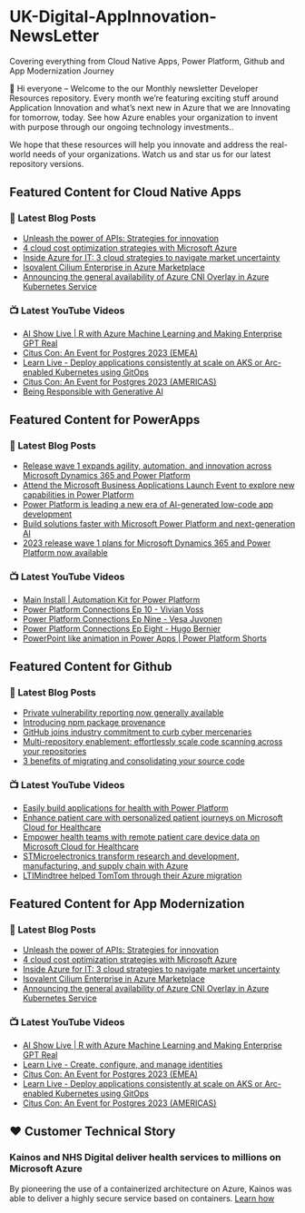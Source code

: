# UK-Digital-AppInnovation-NewsLetter

Covering everything from Cloud Native Apps, Power Platform, Github and App Modernization Journey

👋 Hi everyone – Welcome to the our Monthly newsletter Developer Resources repository. Every month we’re featuring exciting stuff around Application Innovation and what’s next new in Azure that we are Innovating for tomorrow, today. See how Azure enables your organization to invent with purpose through our ongoing technology investments..


We hope that these resources will help you innovate and address the real-world needs of your organizations. Watch us and star us for our latest repository versions.

## Featured Content for Cloud Native Apps


### 📝 Latest Blog Posts

    
<!-- BLOGCNA:START -->
- [Unleash the power of APIs: Strategies for innovation](https://azure.microsoft.com/blog/unleash-the-power-of-apis-strategies-for-innovation/)
- [4 cloud cost optimization strategies with Microsoft Azure](https://azure.microsoft.com/blog/4-cloud-cost-optimization-strategies-with-microsoft-azure/)
- [Inside Azure for IT: 3 cloud strategies to navigate market uncertainty](https://azure.microsoft.com/blog/inside-azure-for-it-3-cloud-strategies-to-navigate-market-uncertainty/)
- [Isovalent Cilium Enterprise in Azure Marketplace](https://azure.microsoft.com/blog/isovalent-cilium-enterprise-in-azure-marketplace/)
- [Announcing the general availability of Azure CNI Overlay in Azure Kubernetes Service](https://azure.microsoft.com/blog/announcing-the-general-availability-of-azure-cni-overlay-in-azure-kubernetes-service/)
<!-- BLOGCNA:END -->

### 📺 Latest YouTube Videos

 
<!-- YOUTUBECNA:START -->
- [AI Show Live | R with Azure Machine Learning and Making Enterprise GPT Real](https://www.youtube.com/watch?v=BizXelt7hw4)
- [Citus Con: An Event for Postgres 2023 &lpar;EMEA&rpar;](https://www.youtube.com/watch?v=aw3XyToRXMc)
- [Learn Live - Deploy applications consistently at scale on AKS or Arc-enabled Kubernetes using GitOps](https://www.youtube.com/watch?v=Vsjwq798AZg)
- [Citus Con: An Event for Postgres 2023 &lpar;AMERICAS&rpar;](https://www.youtube.com/watch?v=LiFkgckp8fY)
- [Being Responsible with Generative AI](https://www.youtube.com/watch?v=Mr5pWbKbc8Y)
<!-- YOUTUBECNA:END -->

##  Featured Content for PowerApps
### 📝 Latest Blog Posts
<!-- BLOGPOWER:START -->
- [Release wave 1 expands agility, automation, and innovation across Microsoft Dynamics 365 and Power Platform](https://cloudblogs.microsoft.com/dynamics365/bdm/2023/04/04/release-wave-1-expands-agility-automation-and-innovation-across-microsoft-dynamics-365-and-power-platform/)
- [Attend the Microsoft Business Applications Launch Event to explore new capabilities in Power Platform](https://cloudblogs.microsoft.com/powerplatform/2023/03/22/attend-the-microsoft-business-applications-launch-event-to-explore-new-capabilities-in-power-platform/)
- [Power Platform is leading a new era of AI-generated low-code app development](https://cloudblogs.microsoft.com/powerplatform/2023/03/16/power-platform-is-leading-a-new-era-of-ai-generated-low-code-app-development/)
- [Build solutions faster with Microsoft Power Platform and next-generation AI](https://cloudblogs.microsoft.com/powerplatform/2023/03/06/build-solutions-faster-with-microsoft-power-platform-and-next-generation-ai/)
- [2023 release wave 1 plans for Microsoft Dynamics 365 and Power Platform now available](https://cloudblogs.microsoft.com/dynamics365/bdm/2023/01/25/2023-release-wave-1-plans-for-microsoft-dynamics-365-and-power-platform-now-available/)
<!-- BLOGPOWER:END -->
 ### 📺 Latest YouTube Videos
    
<!-- YOUTUBEPOWER:START -->
- [Main Install | Automation Kit for Power Platform](https://www.youtube.com/watch?v=8UzIuHfXD4s)
- [Power Platform Connections Ep 10 - Vivian Voss](https://www.youtube.com/watch?v=3qc18mvb22c)
- [Power Platform Connections Ep Nine - Vesa Juvonen](https://www.youtube.com/watch?v=Qg4ZetD9iwM)
- [Power Platform Connections Ep Eight - Hugo Bernier](https://www.youtube.com/watch?v=HuKLj12NMk0)
- [PowerPoint like animation in Power Apps | Power Platform Shorts](https://www.youtube.com/watch?v=MOo3-lDS17w)
<!-- YOUTUBEPOWER:END -->

##  Featured Content for Github
### 📝 Latest Blog Posts
<!-- BLOGGITHUB:START -->
- [Private vulnerability reporting now generally available](https://github.blog/2023-04-19-private-vulnerability-reporting-now-generally-available/)
- [Introducing npm package provenance](https://github.blog/2023-04-19-introducing-npm-package-provenance/)
- [GitHub joins industry commitment to curb cyber mercenaries](https://github.blog/2023-04-18-github-joins-industry-commitment-to-curb-cyber-mercenaries/)
- [Multi-repository enablement: effortlessly scale code scanning across your repositories](https://github.blog/2023-04-17-multi-repository-enablement-effortlessly-scale-code-scanning-across-your-repositories/)
- [3 benefits of migrating and consolidating your source code](https://github.blog/2023-04-14-3-benefits-of-migrating-and-consolidating-your-source-code/)
<!-- BLOGGITHUB:END -->
### 📺 Latest YouTube Videos
<!-- YOUTUBEGITHUB:START -->
- [Easily build applications for health with Power Platform](https://www.youtube.com/watch?v=y82glsOyWgs)
- [Enhance patient care with personalized patient journeys on Microsoft Cloud for Healthcare](https://www.youtube.com/watch?v=OWMBCSi-iA8)
- [Empower health teams with remote patient care device data on Microsoft Cloud for Healthcare](https://www.youtube.com/watch?v=4VyNmawbqcM)
- [STMicroelectronics transform research and development, manufacturing, and supply chain with Azure](https://www.youtube.com/watch?v=DhlIu_yN89g)
- [LTIMindtree helped TomTom through their Azure migration](https://www.youtube.com/watch?v=wWTNywy61-k)
<!-- YOUTUBEGITHUB:END -->
##  Featured Content for App Modernization
### 📝 Latest Blog Posts
<!-- BLOGAPPMOD:START -->
- [Unleash the power of APIs: Strategies for innovation](https://azure.microsoft.com/blog/unleash-the-power-of-apis-strategies-for-innovation/)
- [4 cloud cost optimization strategies with Microsoft Azure](https://azure.microsoft.com/blog/4-cloud-cost-optimization-strategies-with-microsoft-azure/)
- [Inside Azure for IT: 3 cloud strategies to navigate market uncertainty](https://azure.microsoft.com/blog/inside-azure-for-it-3-cloud-strategies-to-navigate-market-uncertainty/)
- [Isovalent Cilium Enterprise in Azure Marketplace](https://azure.microsoft.com/blog/isovalent-cilium-enterprise-in-azure-marketplace/)
- [Announcing the general availability of Azure CNI Overlay in Azure Kubernetes Service](https://azure.microsoft.com/blog/announcing-the-general-availability-of-azure-cni-overlay-in-azure-kubernetes-service/)
<!-- BLOGAPPMOD:END -->
### 📺 Latest YouTube Videos
<!-- YOUTUBEAPPMOD:START -->
- [AI Show Live | R with Azure Machine Learning and Making Enterprise GPT Real](https://www.youtube.com/watch?v=BizXelt7hw4)
- [Learn Live - Create, configure, and manage identities](https://www.youtube.com/watch?v=vYs2Fz9LmzU)
- [Citus Con: An Event for Postgres 2023 &lpar;EMEA&rpar;](https://www.youtube.com/watch?v=aw3XyToRXMc)
- [Learn Live - Deploy applications consistently at scale on AKS or Arc-enabled Kubernetes using GitOps](https://www.youtube.com/watch?v=Vsjwq798AZg)
- [Citus Con: An Event for Postgres 2023 &lpar;AMERICAS&rpar;](https://www.youtube.com/watch?v=LiFkgckp8fY)
<!-- YOUTUBEAPPMOD:END -->


## ♥️ Customer Technical Story 

### Kainos and NHS Digital deliver health services to millions on Microsoft Azure

By pioneering the use of a containerized architecture on Azure, Kainos was able to deliver a highly secure service based on containers. [Learn how](https://customers.microsoft.com/en-us/story/1368348549535774520-kainos-and-nhs-digital-deliver-health-services-to-millions-on-microsoft-azure)

